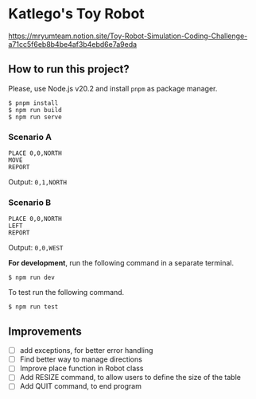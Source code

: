 # Katlego's Toy Robot
https://mryumteam.notion.site/Toy-Robot-Simulation-Coding-Challenge-a71cc5f6eb8b4be4af3b4ebd6e7a9eda

## How to run this project?

Please, use Node.js v20.2 and install `pnpm` as package manager.

```shell
$ pnpm install
$ npm run build
$ npm run serve
```

### Scenario A
```shell
PLACE 0,0,NORTH
MOVE
REPORT
```
Output: `0,1,NORTH`

### Scenario B
```shell
PLACE 0,0,NORTH
LEFT
REPORT
```
Output: `0,0,WEST`

**For development**, run the following command in a separate terminal.

```shell
$ npm run dev
```

To test run the following command.

```shell
$ npm run test
```

## Improvements
- [ ] add exceptions, for better error handling
- [ ] Find better way to manage directions
- [ ] Improve place function in Robot class
- [ ] Add RESIZE command, to allow users to define the size of the table
- [ ] Add QUIT command, to end program